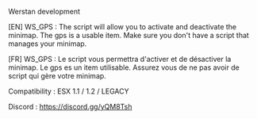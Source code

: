 Werstan development

[EN] WS_GPS :
The script will allow you to activate and deactivate the minimap. The gps is a usable item.
Make sure you don't have a script that manages your minimap.

[FR] WS_GPS : 
Le script vous permettra d'activer et de désactiver la minimap. Le gps es un item utilisable.
Assurez vous de ne pas avoir de script qui gère votre minimap.

Compatibility : ESX 1.1 / 1.2 / LEGACY



Discord : https://discord.gg/yQM8Tsh
